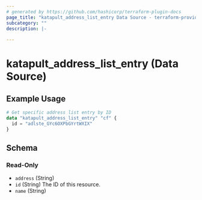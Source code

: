 ```yaml
---
# generated by https://github.com/hashicorp/terraform-plugin-docs
page_title: "katapult_address_list_entry Data Source - terraform-provider-katapult"
subcategory: ""
description: |-
  
---
```


# katapult_address_list_entry (Data Source)



## Example Usage

```terraform
# Get specific address list entry by ID
data "katapult_address_list_entry" "cf" {
  id = "adlste_GYc6OXPbGYrtWXIX"
}
```

<!-- schema generated by tfplugindocs -->
## Schema

### Read-Only

- `address` (String)
- `id` (String) The ID of this resource.
- `name` (String)
